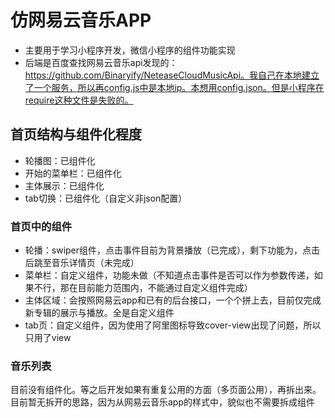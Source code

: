 # 仿网易云音乐APP

- 主要用于学习小程序开发，微信小程序的组件功能实现
- 后端是百度查找网易云音乐api发现的：https://github.com/Binaryify/NeteaseCloudMusicApi。我自己在本地建立了一个服务，所以再config.js中是本地ip。本想用config.json。但是小程序在require这种文件是失败的。

## 首页结构与组件化程度
- 轮播图：已组件化
- 开始的菜单栏：已组件化
- 主体展示：已组件化
- tab切换：已组件化（自定义非json配置）

### 首页中的组件
- 轮播：swiper组件，点击事件目前为背景播放（已完成），剩下功能为，点击后跳至音乐详情页（未完成）
- 菜单栏：自定义组件，功能未做（不知道点击事件是否可以作为参数传递，如果不行，那在目前能力范围内，不能通过自定义组件完成）
- 主体区域：会按照网易云app和已有的后台接口，一个个拼上去，目前仅完成新专辑的展示与播放。全是自定义组件
- tab页：自定义组件，因为使用了阿里图标导致cover-view出现了问题，所以只用了view

### 音乐列表
目前没有组件化。等之后开发如果有重复公用的方面（多页面公用），再拆出来。目前暂无拆开的思路，因为从网易云音乐app的样式中，貌似也不需要拆成组件
